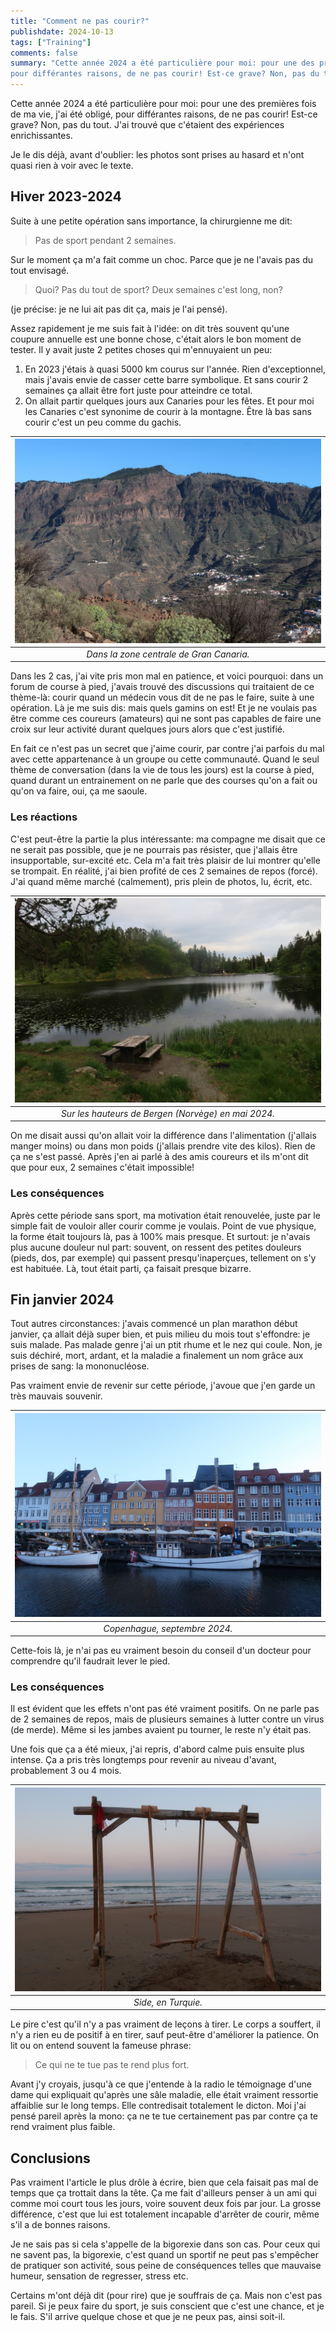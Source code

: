 ```yaml
---
title: "Comment ne pas courir?"
publishdate: 2024-10-13
tags: ["Training"]
comments: false
summary: "Cette année 2024 a été particulière pour moi: pour une des premières fois de ma vie, j'ai été obligé, 
pour différantes raisons, de ne pas courir! Est-ce grave? Non, pas du tout. J'ai trouvé que c'étaient des expériences enrichissantes."
---
```


Cette année 2024 a été particulière pour moi: pour une des premières fois de ma vie, j'ai été obligé, 
pour différantes raisons, de ne pas courir! Est-ce grave? Non, pas du tout. J'ai trouvé que c'étaient des expériences enrichissantes.

Je le dis déjà, avant d'oublier: les photos sont prises au hasard et n'ont quasi rien à voir avec le texte.

## Hiver 2023-2024

Suite à une petite opération sans importance, la chirurgienne me dit:
> Pas de sport pendant 2 semaines.

Sur le moment ça m'a fait comme un choc. Parce que je ne l'avais pas du tout envisagé.
> Quoi? Pas du tout de sport? Deux semaines c'est long, non?

(je précise: je ne lui ait pas dit ça, mais je l'ai pensé).

Assez rapidement je me suis fait à l'idée: on dit très souvent qu'une coupure annuelle est une bonne chose, c'était alors le bon moment de tester. Il y avait juste 2 petites choses qui m'ennuyaient un peu:
1. En 2023 j'étais à quasi 5000 km courus sur l'année. Rien d'exceptionnel, mais j'avais envie de casser cette barre symbolique. Et sans courir 2 semaines ça allait être fort juste pour atteindre ce total.
2. On allait partir quelques jours aux Canaries pour les fêtes. Et pour moi les Canaries c'est synonime de courir à la montagne. Être là bas sans courir c'est un peu comme du gachis.

| ![Zone centrale de Gran Canaria](./images/norun00.JPG) |
|:--:|
| _Dans la zone centrale de Gran Canaria._|

Dans les 2 cas, j'ai vite pris mon mal en patience, et voici pourquoi: dans un forum de course à pied, j'avais trouvé des discussions qui traitaient de ce thème-là: courir quand un médecin vous dit de ne pas le faire, suite à une opération. Là je me suis dis: mais quels gamins on est! Et je ne voulais pas être comme ces coureurs (amateurs) qui ne sont pas capables de faire une croix sur leur activité durant quelques jours alors que c'est justifié. 

En fait ce n'est pas un secret que j'aime courir, par contre j'ai parfois du mal avec cette appartenance à un groupe ou cette communauté. Quand le seul thème de conversation (dans la vie de tous les jours) est la course à pied, quand durant un entrainement on ne parle que des courses qu'on a fait ou qu'on va faire, oui, ça me saoule. 

### Les réactions

C'est peut-être la partie la plus intéressante: ma compagne me disait que ce ne serait pas possible, que je ne pourrais pas résister, que j'allais être insupportable, sur-excité etc. Cela m'a fait très plaisir de lui montrer qu'elle se trompait. En réalité, j'ai bien profité de ces 2 semaines de repos (forcé). J'ai quand même marché (calmement), pris plein de photos, lu, écrit, etc.

| ![Séance sur piste](./images/norun01.JPG) |
|:--:|
| _Sur les hauteurs de Bergen (Norvège) en mai 2024._|

On me disait aussi qu'on allait voir la différence dans l'alimentation (j'allais manger moins) ou dans mon poids (j'allais prendre vite des kilos). Rien de ça ne s'est passé. Après j'en ai parlé à des amis coureurs et ils m'ont dit que pour eux, 2 semaines c'était impossible!

### Les conséquences

Après cette période sans sport, ma motivation était renouvelée, juste par le simple fait de vouloir aller courir comme je voulais. Point de vue physique, la forme était toujours là, pas à 100% mais presque. Et surtout: je n'avais plus aucune douleur nul part: souvent, on ressent des petites douleurs (pieds, dos, par exemple) qui passent presqu'inaperçues, tellement on s'y est habituée. Là, tout était parti, ça faisait presque bizarre.

## Fin janvier 2024

Tout autres circonstances: j'avais commencé un plan marathon début janvier, ça allait déjà super bien, et puis milieu du mois tout s'effondre: je suis malade. Pas malade genre j'ai un ptit rhume et le nez qui coule. Non, je suis déchiré, mort, ardant, et la maladie a finalement un nom grâce aux prises de sang: la mononucléose. 

Pas vraiment envie de revenir sur cette période, j'avoue que j'en garde un très mauvais souvenir.

| ![Séance sur piste](./images/norun02.JPG) |
|:--:|
| _Copenhague, septembre 2024._|

Cette-fois là, je n'ai pas eu vraiment besoin du conseil d'un docteur pour comprendre qu'il faudrait lever le pied. 

### Les conséquences

Il est évident que les effets n'ont pas été vraiment positifs. On ne parle pas de 2 semaines de repos, mais de plusieurs semaines à lutter contre un virus (de merde). Même si les jambes avaient pu tourner, le reste n'y était pas.

Une fois que ça a été mieux, j'ai repris, d'abord calme puis ensuite plus intense. Ça a pris très longtemps pour revenir au niveau d'avant, probablement 3 ou 4 mois. 

| ![Séance sur piste](./images/norun03.JPG) |
|:--:|
| _Side, en Turquie._|

Le pire c'est qu'il n'y a pas vraiment de leçons à tirer. Le corps a souffert, il n'y a rien eu de positif à en tirer, sauf peut-être d'améliorer la patience. On lit ou on entend souvent la fameuse phrase:
> Ce qui ne te tue pas te rend plus fort.

Avant j'y croyais, jusqu'à ce que j'entende à la radio le témoignage d'une dame qui expliquait qu'après une sâle maladie, elle était vraiment ressortie affaiblie sur le long temps. Elle contredisait totalement le dicton. Moi j'ai pensé pareil après la mono: ça ne te tue certainement pas par contre ça te rend vraiment plus faible.

## Conclusions

Pas vraiment l'article le plus drôle à écrire, bien que cela faisait pas mal de temps que ça trottait dans la tête. Ça me fait d'ailleurs penser à un ami qui comme moi court tous les jours, voire souvent deux fois par jour. La grosse différence, c'est que lui est totalement incapable d'arrêter de courir, même s'il a de bonnes raisons.

Je ne sais pas si cela s'appelle de la bigorexie dans son cas. Pour ceux qui ne savent pas, la bigorexie, c'est quand un sportif ne peut pas s'empêcher de pratiquer son activité, sous peine de conséquences telles que mauvaise humeur, sensation de regresser, stress etc.

Certains m'ont déjà dit (pour rire) que je souffrais de ça. Mais non c'est pas pareil. Si je peux faire du sport, je suis conscient que c'est une chance, et je le fais. S'il arrive quelque chose et que je ne peux pas, ainsi soit-il.




